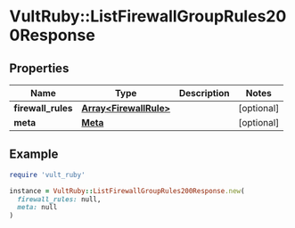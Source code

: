 # VultRuby::ListFirewallGroupRules200Response

## Properties

| Name | Type | Description | Notes |
| ---- | ---- | ----------- | ----- |
| **firewall_rules** | [**Array&lt;FirewallRule&gt;**](FirewallRule.md) |  | [optional] |
| **meta** | [**Meta**](Meta.md) |  | [optional] |

## Example

```ruby
require 'vult_ruby'

instance = VultRuby::ListFirewallGroupRules200Response.new(
  firewall_rules: null,
  meta: null
)
```

